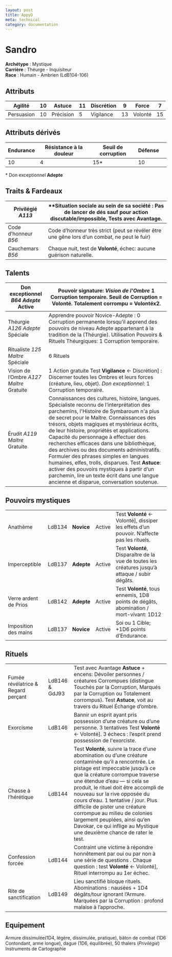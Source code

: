 ```yaml
---
layout: post
title: AppyD
meta: technical
category: documentation
---
```


# Sandro

**Archétype** : Mystique  
**Carrière** : Théurge - Inquisiteur  
**Race** : Humain - Ambrien (LdB104-106)

## Attributs

| Agilité    | 10  | Astuce    | 11  | Discrétion | 9   | Force   | 7   |
| ---------- | --- | --------- | --- | ---------- | --- | ------- | --- |
| Persuasion | 10  | Précision | 5   | Vigilance  | 13  | Volonté | 15  |

## Attributs dérivés

| Endurance | Résistance à la douleur | Seuil de corruption | Défense |     |
| --------- | ----------------------- | ------------------- | ------- | --- |
| 10        | 4                       | 15*                 | 10      |     |

\* Don exceptionnel **Adepte**

## Traits & Fardeaux

| Privilégié _A113_    | **Situation sociale au sein de sa société : Pas de lancer de dés sauf pour action discutable/impossible, Tests avec **Avantage**. |
| -------------------- | --------------------------------------------------------------------------------------------------------------------------------- |
| Code d’honneur _B56_ | Code d’honneur très strict (peut se révéler être une gêne lors d’un combat, ne peut le fuir)                                      |
| Cauchemars _B56_     | Chaque nuit, test de **Volonté**, échec: aucune guérison naturelle.                                                               |
 
## Talents

| Don exceptionnel _B64_ *Adepte* Active     | Pouvoir signature: _Vision de l'Ombre_ 1 Corruption temporaire. Seuil de Corruption = **Volonté**. Totalement corrompu = **Volonté**x2.                                                                                                                                                                                                                                                                                                                                                                                                                                                                                                                  |
| ------------------------------------------ | -------------------------------------------------------------------------------------------------------------------------------------------------------------------------------------------------------------------------------------------------------------------------------------------------------------------------------------------------------------------------------------------------------------------------------------------------------------------------------------------------------------------------------------------------------------------------------------------------------------------------------------------------------- |
| Théurgie _A126_ *Adepte* Spéciale          | Apprendre pouvoir Novice-Adepte : 0 Corruption permanente lorsqu’il apprend des pouvoirs de niveau Adepte appartenant à la tradition de la (Théurgie). Utilisation Pouvoirs & Rituels Théurgiques: 1 Corruption temporaire.                                                                                                                                                                                                                                                                                                                                                                                                                              |
| Ritualiste _125_ *Maître* Spéciale         | 6 Rituels                                                                                                                                                                                                                                                                                                                                                                                                                                                                                                                                                                                                                                                |
| Vision de l’Ombre _A127_ *Maître* Gratuite | 1 Action gratuite Test **Vigilance** ← Discrétion] : Discerner toutes les Ombres et leurs forces (créature, lieu, objet). _Don exceptionnel_: 1 Corruption temporaire.                                                                                                                                                                                                                                                                                                                                                                                                                                                                                   |
| Érudit _A119_ *Maître* Gratuite            | Connaissances des cultures, histoire, langues. Spécialiste reconnu de l’interprétation des parchemins, l'Histoire de Symbaroum n'a plus de secret pour le Maître.  Connaissances des trésors, objets magiques et mystérieux écrits, de leur histoire, propriétés et applications. Capacité du personnage à effectuer des recherches efficaces dans une bibliothèque, des archives ou des documents administratifs. Formuler des phrases simples en langues humaines, elfes, trolls, disparues. Test **Astuce**: activer des pouvoirs mystiques à partir d’un parchemin, lire un texte écrit dans une langue ancienne et disparue, conversation soutenue. |

## Pouvoirs mystiques

| | | | | |
| --- | --- | --- | --- | --- |
|Anathème|LdB134|**Novice**|Active|Test **Volonté** ← Volonté], dissiper les effets d’un pouvoir. N’affecte pas les rituels.|
|Imperceptible|LdB137|**Adepte**|Active|Test **Volonté**, Disparaître de la vue de toutes les créatures jusqu’à attaque / subir dégâts.|
|Verre ardent de Prios|LdB142|**Adepte**|Active|Test **Volonté**, tous ennemis, 1D8 points de dégâts, abomination / mort-vivant: 1D12|
|Imposition des mains|LdB137|**Novice**|Active|Soi ou 1 Cible; +1D6 points d’Endurance.|

## Rituels

| | | |
| --- | --- | --- |
|Fumée révélatrice & Regard perçant|LdB146 & GdJ93|Test avec Avantage **Astuce** + encens: Dévoiler personnes / créatures Corrompues (distingue Touchés par la Corruption, Marqués par la Corruption ou Totalement corrompus). Test **Astuce**, voit au travers du Rituel Échange d’ombre.|
|Exorcisme|LdB146|Bannir un esprit ayant pris possession d’une créature ou d’une personne. 3 tentatives Test **Volonté** ← Volonté]. 3 échecs : l’esprit prend possession de l'exorciste.|
|Chasse à l’hérétique|LdB144|Test **Volonté**, suivre la trace d’une abomination ou d’une créature contaminée qu’il a rencontrée. Le pistage est impeccable jusqu’à ce que la créature corrompue traverse une étendue d’eau — si cela se produit, le rituel doit être accompli de nouveau sur la rive opposée du cours d’eau. 1 tentative / jour. Plus difficile de pister une créature corrompue au milieu de colonies largement peuplées, ainsi qu’en Davokar, ce qui inflige au Mystique une deuxième chance de rater le test.|
|Confession forcée|LdB144|Contraint une victime à répondre honnêtement par oui ou par non à une série de questions . Chaque question : test **Volonté** ← Volonté], Rituel interrompu au 1er échec.|
|Rite de sanctification|LdB149|Lieu sanctifié bloque rituels. Abominations : nausées + 1D4 dégâts/tour ignorant l’Armure. Marquées par la Corruption : profond malaise à l’approche.|

## Equipement
Armure dissimulée(1D4, légère, dissimulée, pratique), bâton de combat (1D6 Contondant, arme longue), dague (1D6, équilibrée), 50 thalers (_Privilégié_)
Instruments de Cartographie 